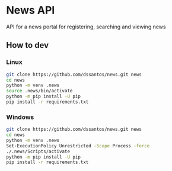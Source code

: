
# News API
API for a news portal for registering, searching and viewing news

## How to dev

### Linux
```bash
git clone https://github.com/dssantos/news.git news
cd news
python -m venv .news
source .news/bin/activate
python -m pip install -U pip
pip install -r requirements.txt
```

### Windows
```bash
git clone https://github.com/dssantos/news.git news
cd news
python -m venv .news
Set-ExecutionPolicy Unrestricted -Scope Process -force
./.news/Scripts/activate
python -m pip install -U pip
pip install -r requirements.txt
```
